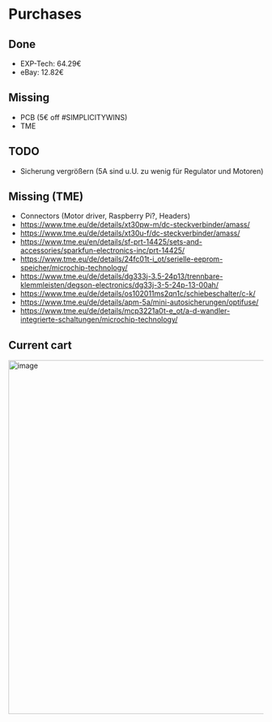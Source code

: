 # Purchases

## Done
- EXP-Tech: 64.29€
- eBay: 12.82€

## Missing
- PCB (5€ off #SIMPLICITYWINS)
- TME

## TODO
- Sicherung vergrößern (5A sind u.U. zu wenig für Regulator und Motoren)

## Missing (TME)
- Connectors (Motor driver, Raspberry Pi?, Headers)
- https://www.tme.eu/de/details/xt30pw-m/dc-steckverbinder/amass/
- https://www.tme.eu/de/details/xt30u-f/dc-steckverbinder/amass/
- https://www.tme.eu/en/details/sf-prt-14425/sets-and-accessories/sparkfun-electronics-inc/prt-14425/
- https://www.tme.eu/de/details/24fc01t-i_ot/serielle-eeprom-speicher/microchip-technology/
- https://www.tme.eu/de/details/dg333j-3.5-24p13/trennbare-klemmleisten/degson-electronics/dg33j-3-5-24p-13-00ah/
- https://www.tme.eu/de/details/os102011ms2qn1c/schiebeschalter/c-k/
- https://www.tme.eu/de/details/apm-5a/mini-autosicherungen/optifuse/
- https://www.tme.eu/de/details/mcp3221a0t-e_ot/a-d-wandler-integrierte-schaltungen/microchip-technology/

## Current cart

<img width="697" alt="image" src="https://user-images.githubusercontent.com/2276327/194333828-5181a111-8cbd-4a64-b68c-9ec26e856271.png">
